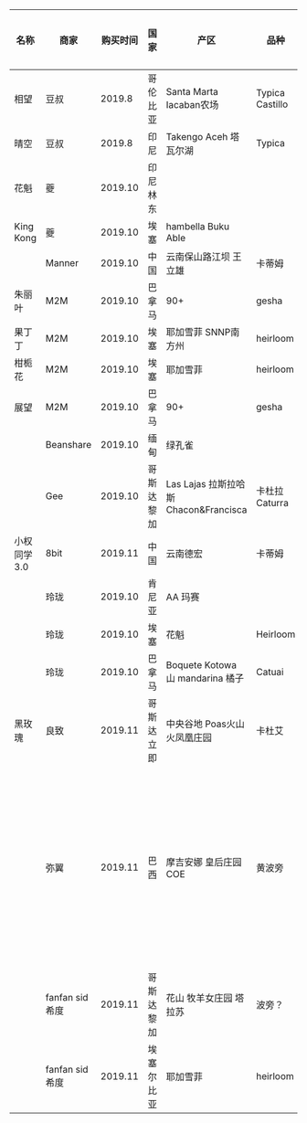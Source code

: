 | 名称        | 商家           | 购买时间 | 国家       | 产区                                  | 品种             | 处理法              | 烘焙度 | 海拔      | 产季 | 包装容量 | 烘焙信息                                       |
| ----------- | -------------- | -------- | ---------- | ------------------------------------- | ---------------- | ------------------- | ------ | --------- | ---- | -------- | ---------------------------------------------- |
| 相望        | 豆叔           | 2019.8   | 哥伦比亚   | Santa Marta Iacaban农场               | Typica  Castillo | Fully Washed 全水洗 | 中     | 1100-1300 |      | 227      |                                                |
| 晴空        | 豆叔           | 2019.8   | 印尼       | Takengo Aceh 塔瓦尔湖                 | Typica           | Honey 蜜处理        | 中     |           |      | 227      |                                                |
| 花魁        | 夔             | 2019.10  | 印尼 林东  |                                       |                  | 湿刨                | 浅     | 1350-1500 |      | 227      |                                                |
| King   Kong | 夔             | 2019.10  | 埃塞       | hambella Buku Able                    |                  | 日晒                | 浅     | 1900-2100 |      | 200      |                                                |
|             | Manner         | 2019.10  | 中国       | 云南保山路江坝 王立雄                 | 卡蒂姆           | 水洗                | 中     | 1800      |      | 227      |                                                |
| 朱丽叶      | M2M            | 2019.10  | 巴拿马     | 90+                                   | gesha            | 蜜处理              | 浅     | 1400-1800 | 2019 | 105      |                                                |
| 果丁丁      | M2M            | 2019.10  | 埃塞       | 耶加雪菲 SNNP南方州                   | heirloom         | 日晒                | 浅     | 1800-2200 | 2019 | 120      |                                                |
| 柑栀花      | M2M            | 2019.10  | 埃塞       | 耶加雪菲                              | heirloom         | 水洗                | 中     | 1500-2000 |      | 120      |                                                |
| 展望        | M2M            | 2019.10  | 巴拿马     | 90+                                   | gesha            | 日晒                | 浅     | 1400-1800 |      | 100      |                                                |
|             | Beanshare      | 2019.10  | 缅甸       | 绿孔雀                                |                  | 水洗                | 浅中   | 1000-1500 |      | 20       |                                                |
|             | Gee            | 2019.10  | 哥斯达黎加 | Las Lajas 拉斯拉哈斯 Chacon&Francisca | 卡杜拉Caturra    | 发酵水洗            | 浅中   | 1900      | 2018 | 100      |                                                |
| 小权同学3.0 | 8bit           | 2019.11  | 中国       | 云南德宏                              | 卡蒂姆           | 甘口清酒            | 中     | 1500-1600 |      | 227      |                                                |
|             | 玲珑           | 2019.10  | 肯尼亚     | AA 玛赛                               |                  | 水洗                | 浅     |           |      | 227      |                                                |
|             | 玲珑           | 2019.10  | 埃塞       | 花魁                                  | Heirloom         |                     | 浅     |           |      | 227      |                                                |
|             | 玲珑           | 2019.10  | 巴拿马     | Boquete Kotowa 山 mandarina 橘子      | Catuai           | 黄蜜                | 浅     |           |      | 30       |                                                |
| 黑玫瑰      | 良致           | 2019.11  | 哥斯达立即 | 中央谷地 Poas火山 火凤凰庄园          | 卡杜艾           | 日晒                | 中     | 1600      |      | 200      |                                                |
|             | 弥翼           | 2019.11  | 巴西       | 摩吉安娜 皇后庄园  COE                | 黄波旁           | 半日晒              | 中 62  | 1200-1400 |      | 227      | 4：30转黄，9：20一爆  发展3分钟 涨13度，快二爆 |
|             | fanfan sid希度 | 2019.11  | 哥斯达黎加 | 花山 牧羊女庄园  塔拉苏               | 波旁？           | 日晒                |        |           |      | 32       |                                                |
|             | fanfan sid希度 | 2019.11  | 埃塞尔比亚 | 耶加雪菲                              | heirloom         | 日晒                |        |           |      | 32       |                                                |






















